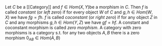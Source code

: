 Let $C$ be a [[Category]] and $f\in Hom(X,Y)$be a morphism in $C$. Then $f$ is called *constant* (or *left zero*) if for every object $W$ of $C$ and $g,h\in Hom(W,X)$ we have $fg=fh$. 
$f$ is called *coconstant* (or *right zero*) if for any object $Z$ in $C$ and any morphisms $g,h\in Hom(Y,Z)$ we have $gf=hf$.
A constant and coconstant morphism is called *zero morphism*. 
A category with zero morphisms is a category s.t. for any two objects $A,B$ there is a zero morphism $0_{AB}\in Hom(A,B)$ 